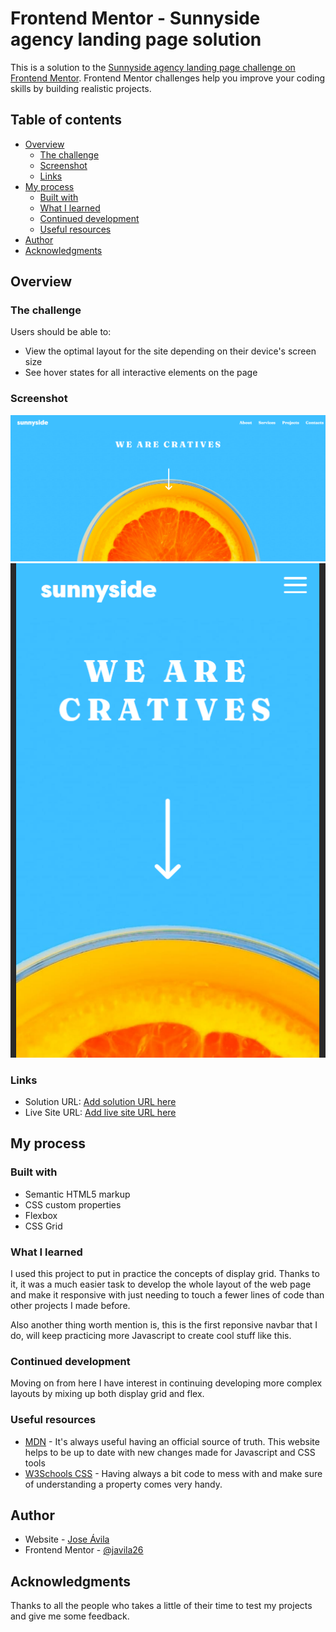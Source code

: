# Frontend Mentor - Sunnyside agency landing page solution

This is a solution to the [Sunnyside agency landing page challenge on Frontend Mentor](https://www.frontendmentor.io/challenges/sunnyside-agency-landing-page-7yVs3B6ef). Frontend Mentor challenges help you improve your coding skills by building realistic projects.

## Table of contents

- [Overview](#overview)
  - [The challenge](#the-challenge)
  - [Screenshot](#screenshot)
  - [Links](#links)
- [My process](#my-process)
  - [Built with](#built-with)
  - [What I learned](#what-i-learned)
  - [Continued development](#continued-development)
  - [Useful resources](#useful-resources)
- [Author](#author)
- [Acknowledgments](#acknowledgments)


## Overview

### The challenge

Users should be able to:

- View the optimal layout for the site depending on their device's screen size
- See hover states for all interactive elements on the page

### Screenshot

![](./desktop-screenshot.png)
![](./mobile-screenshot.png)

### Links

- Solution URL: [Add solution URL here](https://your-solution-url.com)
- Live Site URL: [Add live site URL here](https://your-live-site-url.com)

## My process

### Built with

- Semantic HTML5 markup
- CSS custom properties
- Flexbox
- CSS Grid


### What I learned

I used this project to put in practice the concepts of display grid. Thanks to it, it was a much easier task to develop the whole layout of the web page and make it responsive with just needing to touch a fewer lines of code than other projects I made before.

Also another thing worth mention is, this is the first reponsive navbar that I do, will keep practicing more Javascript to create cool stuff like this.

### Continued development

Moving on from here I have interest in continuing developing more complex layouts by mixing up both display grid and flex.

### Useful resources

- [MDN](https://developer.mozilla.org/es/) - It's always useful having an official source of truth. This website helps to be up to date with new changes made for Javascript and CSS tools
- [W3Schools CSS](https://www.w3schools.com/css/) - Having always a bit code to mess with and make sure of understanding a property comes very handy.

## Author

- Website - [Jose Ávila](https://github.com/javila26)
- Frontend Mentor - [@javila26](https://www.frontendmentor.io/profile/javila26)

## Acknowledgments

Thanks to all the people who takes a little of their time to test my projects and give me some feedback. 
